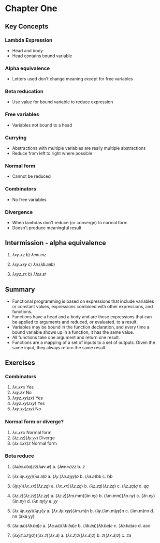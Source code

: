 # Chapter One

## Key Concepts 
### Lambda Expression
* Head and body
* Head contains bound variable
### Alpha equivalence
* Letters used don't change meaning except for free variables
### Beta reducation
* Use value for bound variable to reduce expression
### Free variables
* Variables not bound to a head
### Currying
* Abstractions with multiple variables are really multiple abstractions
* Reduce from left to right where possible
### Normal form
* Cannot be reduced
### Combinators
* No free variables
### Divergence
* When lambdas don't reduce (or converge) to normal form
* Doesn't produce meaningful result

## Intermission - alpha equivalence

1. 𝜆𝑥𝑦.𝑥𝑧
b) 𝜆𝑚𝑛.𝑚𝑧

2. 𝜆𝑥𝑦.𝑥𝑥𝑦
c) 𝜆𝑎.(𝜆𝑏.𝑎𝑎𝑏)

3. 𝜆𝑥𝑦𝑧.𝑧𝑥
b) 𝜆𝑡𝑜𝑠.𝑠𝑡

## Summary
* Functional programming is based on expressions that include variables or constant values, expressions combined with other expressions, and functions.
* Functions have a head and a body and are those expressions that can be applied to arguments and reduced, or evaluated, to a result.
* Variables may be bound in the function declaration, and every time a bound variable shows up in a function, it has the same value.
* All functions take one argument and return one result.
* Functions are a mapping of a set of inputs to a set of outputs. Given the same input, they always return the same result.

## Exercises
### Combinators
1. 𝜆𝑥.𝑥𝑥𝑥 Yes
2. 𝜆𝑥𝑦.𝑧𝑥 No
3. 𝜆𝑥𝑦𝑧.𝑥𝑦(𝑧𝑥) Yes
4. 𝜆𝑥𝑦𝑧.𝑥𝑦(𝑧𝑥𝑦) Yes
5. 𝜆𝑥𝑦.𝑥𝑦(𝑧𝑥𝑦) No

### Normal form or diverge?
1. 𝜆𝑥.𝑥𝑥𝑥 Normal form
2. (𝜆𝑧.𝑧𝑧)(𝜆𝑦.𝑦𝑦) Diverge
3. (𝜆𝑥.𝑥𝑥𝑥)𝑧 Normal form

### Beta reduce
1. (𝜆𝑎𝑏𝑐.𝑐𝑏𝑎)𝑧𝑧(𝜆𝑤𝑣.𝑤)
a. (𝜆𝑤𝑣.𝑤)𝑧𝑧
b. 𝑧

2. (𝜆𝑥.𝜆𝑦.𝑥𝑦𝑦)(𝜆𝑎.𝑎)𝑏
a. (𝜆𝑦.(𝜆𝑎.𝑎)𝑦𝑦)𝑏
b. (𝜆𝑎.𝑎)bb
c. bb

3. (𝜆𝑦.𝑦)(𝜆𝑥.𝑥𝑥)(𝜆𝑧.𝑧𝑞)
a. (𝜆𝑥.𝑥𝑥)(𝜆𝑧.𝑧𝑞)
b. (𝜆𝑧.𝑧𝑞)(𝜆𝑧.𝑧𝑞)
c. (𝜆𝑧.𝑧𝑞)𝑞
d. 𝑞𝑞

4. (𝜆𝑧.𝑧)(𝜆𝑧.𝑧𝑧)(𝜆𝑧.𝑧𝑦)
a. (𝜆𝑧.𝑧)(𝜆m.mm)(𝜆n.n𝑦)
b. (𝜆m.mm)(𝜆n.n𝑦)
c. (𝜆n.n𝑦)(𝜆n.n𝑦)
d. (𝜆n.n𝑦)𝑦
e. 𝑦𝑦

5. (𝜆𝑥.𝜆𝑦.𝑥𝑦𝑦)(𝜆𝑦.𝑦)𝑦
a. (𝜆𝑥.𝜆𝑦.𝑥𝑦𝑦)(𝜆m.m)n
b. (𝜆𝑦.(𝜆m.m)𝑦𝑦)n
c. (𝜆m.m)nn
d. nn (aka yy)

6. (𝜆𝑎.𝑎𝑎)(𝜆𝑏.𝑏𝑎)𝑐
a. (𝜆𝑎.𝑎𝑎)(𝜆𝑏.𝑏𝑎)𝑐
b. (𝜆𝑏.𝑏𝑎)(𝜆𝑏.𝑏𝑎)𝑐
c. (𝜆𝑏.𝑏𝑎)ac
d. aac

7. (𝜆𝑥𝑦𝑧.𝑥𝑧(𝑦𝑧))(𝜆𝑥.𝑧)(𝜆𝑥.𝑎)
a. (𝜆𝑥.𝑧)𝑧((𝜆𝑥.𝑎)𝑧)
b. 𝑧((𝜆𝑥.𝑎)𝑧)
c. 𝑧𝑎